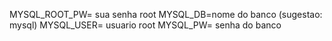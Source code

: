 MYSQL_ROOT_PW= sua senha root
MYSQL_DB=nome do banco (sugestao: mysql)
MYSQL_USER= usuario root
MYSQL_PW= senha do banco
